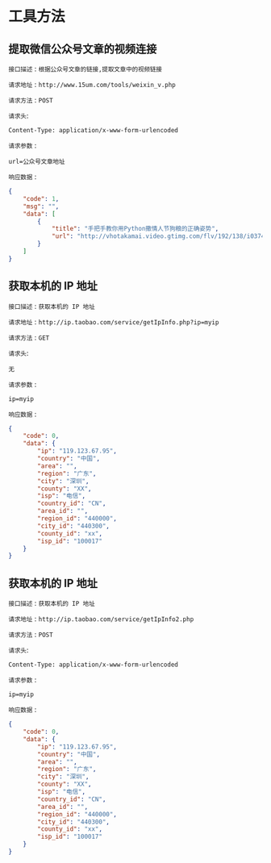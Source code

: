 # 工具方法

## 提取微信公众号文章的视频连接

`接口描述` : `根据公众号文章的链接,提取文章中的视频链接`

`请求地址` :  `http://www.15um.com/tools/weixin_v.php`

`请求方法` :  `POST`

`请求头`: 
```
Content-Type: application/x-www-form-urlencoded
```

`请求参数` :
```
url=公众号文章地址
```

`响应数据` : 
```json
{
    "code": 1,
    "msg": "",
    "data": [
        {
            "title": "手把手教你用Python撒情人节狗粮的正确姿势",
            "url": "http://vhotakamai.video.gtimg.com/flv/192/138/i0374lu4fuc.mp4?vkey=873621E1E64FBAB469FEB3FD0EC8D8C6186993810EF71A94BA716E7A26764207C873F32669637695848001AFDEE4215B097A73EC04F4783C62FE11EB7363DA77FBB9B70CD16488CA65042F4FBA6DD62B591A90D239A753DE99CA771138BC714FD48FE2138F810765"
        }
    ]
}
```

## 获取本机的 IP 地址

`接口描述` : `获取本机的 IP 地址`

`请求地址` :  `http://ip.taobao.com/service/getIpInfo.php?ip=myip`

`请求方法` :  `GET`

`请求头`: 
```
无
```

`请求参数` :
```
ip=myip
```

`响应数据` : 
```json
{
    "code": 0,
    "data": {
        "ip": "119.123.67.95",
        "country": "中国",
        "area": "",
        "region": "广东",
        "city": "深圳",
        "county": "XX",
        "isp": "电信",
        "country_id": "CN",
        "area_id": "",
        "region_id": "440000",
        "city_id": "440300",
        "county_id": "xx",
        "isp_id": "100017"
    }
}
```

## 获取本机的 IP 地址

`接口描述` : `获取本机的 IP 地址`

`请求地址` :  `http://ip.taobao.com/service/getIpInfo2.php`

`请求方法` :  `POST`

`请求头`: 
```
Content-Type: application/x-www-form-urlencoded
```

`请求参数` :
```
ip=myip
```

`响应数据` : 
```json
{
    "code": 0,
    "data": {
        "ip": "119.123.67.95",
        "country": "中国",
        "area": "",
        "region": "广东",
        "city": "深圳",
        "county": "XX",
        "isp": "电信",
        "country_id": "CN",
        "area_id": "",
        "region_id": "440000",
        "city_id": "440300",
        "county_id": "xx",
        "isp_id": "100017"
    }
}
```